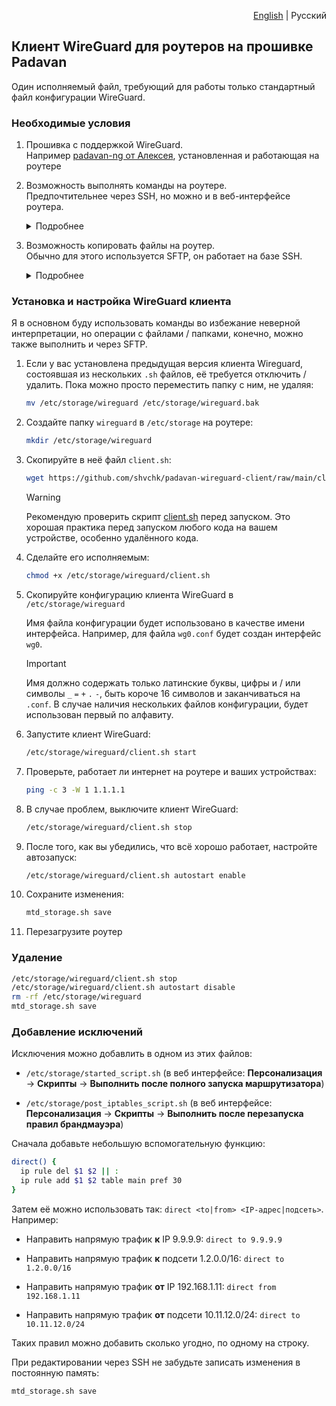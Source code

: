 <p align="right"><a href="README.md">English</a> | Русский</p>


## Клиент WireGuard для роутеров на прошивке Padavan

Один исполняемый файл, требующий для работы только стандартный файл конфигурации WireGuard.


### Необходимые условия

1. Прошивка с поддержкой WireGuard.  
    Например [padavan-ng от Алексея](https://gitlab.com/dm38/padavan-ng), установленная и работающая на роутере

1. Возможность выполнять команды на роутере.  
    Предпочтительнее через SSH, но можно и в веб-интерфейсе роутера.

    <details>
      <summary>Подробнее</summary>

      Включите SSH сервер в веб-интерфейсе роутера: **Администрирование** → **Сервисы** → **Включить SSH-сервер?** → **Да**

      Для доступа по SSH используются те же данные, что и для входа в веб-интерфейс.

      В Linux, Mac OS и Windows 10+ SSH клиент обычно предустановлен, просто откройте терминал и выполните подключение:

      ```sh
      ssh admin@192.168.1.1
      ```

      В более старых версиях Windows можно использовать [PuTTY](https://www.chiark.greenend.org.uk/~sgtatham/putty), [Tabby](https://tabby.sh) или [другие SSH клиенты](https://alternativeto.net/software/putty/?feature=ssh-client&license=free&platform=windows).

      При установленном SSH клиенте часто можно подключиться, просто перейдя по ссылке

      ```text
      ssh://admin@192.168.1.1
      ```

      Вставьте её в адресную строку браузера вручную и нажмите Enter — GitHub не позволяет делать активные ссылки с нестандартными протоколами.
    </details>

1. Возможность копировать файлы на роутер.  
    Обычно для этого используется SFTP, он работает на базе SSH.

    <details>
      <summary>Подробнее</summary>

      В Windows можно использовать [WinSCP](https://winscp.net), в Mac OS — [Cyberduck](https://cyberduck.io). В Linux поддержка SFTP обычно встроена в ваш файловый менеджер, загляните в раздел "Сеть" или "Другие места".

      Подключиться обычно можно, просто перейдя по ссылке

      ```text
      sftp://admin@192.168.1.1/etc/storage/
      ```

      Вставьте её в адресную строку браузера вручную и нажмите Enter — GitHub не позволяет делать активные ссылки с нестандартными протоколами.
    </details>


### Установка и настройка WireGuard клиента

Я в основном буду использовать команды во избежание неверной интерпретации, но операции с файлами / папками, конечно, можно также выполнить и через SFTP.

1. Если у вас установлена предыдущая версия клиента Wireguard, состоявшая из нескольких `.sh` файлов, её требуется отключить / удалить. Пока можно просто переместить папку с ним, не удаляя:

    ```sh
    mv /etc/storage/wireguard /etc/storage/wireguard.bak
    ```

1. Создайте папку `wireguard` в `/etc/storage` на роутере:

    ```sh
    mkdir /etc/storage/wireguard
    ```

1. Скопируйте в неё файл `client.sh`:

    ```sh
    wget https://github.com/shvchk/padavan-wireguard-client/raw/main/client.sh -O /etc/storage/wireguard/client.sh
    ```

    > [!WARNING]  
    > Рекомендую проверить скрипт [client.sh](client.sh) перед запуском. Это хорошая практика перед запуском любого кода на вашем устройстве, особенно удалённого кода.

1. Сделайте его исполняемым:

    ```sh
    chmod +x /etc/storage/wireguard/client.sh
    ```

1. Скопируйте конфигурацию клиента WireGuard в `/etc/storage/wireguard`

    Имя файла конфигурации будет использовано в качестве имени интерфейса. Например, для файла `wg0.conf` будет создан интерфейс `wg0`.

    > [!IMPORTANT]  
    > Имя должно содержать только латинские буквы, цифры и / или символы `_` `=` `+` `.` `-`, быть короче 16 символов и заканчиваться на `.conf`. В случае наличия нескольких файлов конфигурации, будет использован первый по алфавиту.

1. Запустите клиент WireGuard:

    ```sh
    /etc/storage/wireguard/client.sh start
    ```

1. Проверьте, работает ли интернет на роутере и ваших устройствах:

    ```sh
    ping -c 3 -W 1 1.1.1.1
    ```

1. В случае проблем, выключите клиент WireGuard:

    ```sh
    /etc/storage/wireguard/client.sh stop
    ```

1. После того, как вы убедились, что всё хорошо работает, настройте автозапуск:

    ```sh
    /etc/storage/wireguard/client.sh autostart enable
    ```

1. Сохраните изменения:

    ```sh
    mtd_storage.sh save
    ```

1. Перезагрузите роутер


### Удаление

```sh
/etc/storage/wireguard/client.sh stop
/etc/storage/wireguard/client.sh autostart disable
rm -rf /etc/storage/wireguard
mtd_storage.sh save
```


### Добавление исключений

Исключения можно добавлить в одном из этих файлов:

- `/etc/storage/started_script.sh` (в веб интерфейсе: **Персонализация** → **Скрипты** → **Выполнить после полного запуска маршрутизатора**)

- `/etc/storage/post_iptables_script.sh` (в веб интерфейсе: **Персонализация** → **Скрипты** → **Выполнить после перезапуска правил брандмауэра**)

Сначала добавьте небольшую вспомогательную функцию:

```sh
direct() {
  ip rule del $1 $2 || :
  ip rule add $1 $2 table main pref 30
}
```

Затем её можно использовать так: `direct <to|from> <IP-адрес|подсеть>`. Например:

- Направить напрямую трафик **к** IP 9.9.9.9: `direct to 9.9.9.9`

- Направить напрямую трафик **к** подсети 1.2.0.0/16: `direct to 1.2.0.0/16`

- Направить напрямую трафик **от** IP 192.168.1.11: `direct from 192.168.1.11`

- Направить напрямую трафик **от** подсети 10.11.12.0/24: `direct to 10.11.12.0/24`

Таких правил можно добавить сколько угодно, по одному на строку.

При редактировании через SSH не забудьте записать изменения в постоянную память:

```sh
mtd_storage.sh save
```
